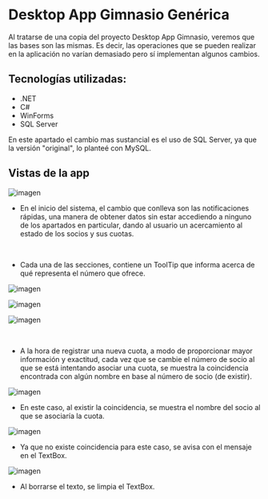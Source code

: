 # Desktop App Gimnasio Genérica
Al tratarse de una copia del proyecto Desktop App Gimnasio, veremos que las bases son las mismas. Es decir, las operaciones que se pueden
realizar en la aplicación no varían demasiado pero sí implementan algunos cambios.

## Tecnologías utilizadas:
- .NET
- C#
- WinForms
- SQL Server

En este apartado el cambio mas sustancial es el uso de SQL Server, ya que la versión "original", lo planteé con MySQL.

## Vistas de la app

![imagen](https://github.com/Matias-Barboza/DesktopAppGimnasioGenerica/assets/111096363/a100d968-9158-4759-9dd4-c4c69f8b03e4)

- En el inicio del sistema, el cambio que conlleva son las notificaciones rápidas, una manera de obtener datos sin estar accediendo a ninguno
de los apartados en particular, dando al usuario un acercamiento al estado de los socios y sus cuotas.

</br>

- Cada una de las secciones, contiene un ToolTip que informa acerca de qué representa el número que ofrece.

![imagen](https://github.com/Matias-Barboza/DesktopAppGimnasioGenerica/assets/111096363/d9e730b0-9e50-44be-8ac4-e1cb9dc9c536)

![imagen](https://github.com/Matias-Barboza/DesktopAppGimnasioGenerica/assets/111096363/5b121c9d-00b0-460f-a769-cac36d5a1b70)

![imagen](https://github.com/Matias-Barboza/DesktopAppGimnasioGenerica/assets/111096363/399f4321-9e1d-4277-9553-45bf8d2e9f35)

</br>

- A la hora de registrar una nueva cuota, a modo de proporcionar mayor información y exactitud, cada vez que se cambie el número
de socio al que se está intentando asociar una cuota, se muestra la coincidencia encontrada con algún nombre en base al número de
socio (de existir).

![imagen](https://github.com/Matias-Barboza/DesktopAppGimnasioGenerica/assets/111096363/5ede8f01-ae9e-4202-a693-61adf576427f)

- En este caso, al existir la coincidencia, se muestra el nombre del socio al que se asociaría la cuota.

![imagen](https://github.com/Matias-Barboza/DesktopAppGimnasioGenerica/assets/111096363/5c0220ae-e81e-485f-846f-c928b91de151)

- Ya que no existe coincidencia para este caso, se avisa con el mensaje en el TextBox.

![imagen](https://github.com/Matias-Barboza/DesktopAppGimnasioGenerica/assets/111096363/3a817fb8-613b-49e9-b0a7-6e08b60fc7a9)

- Al borrarse el texto, se limpia el TextBox.



